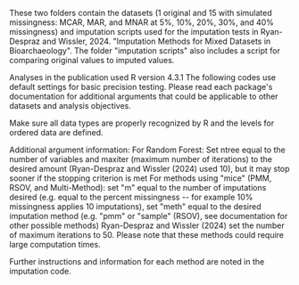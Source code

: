 These two folders contain the datasets (1 original and 15 with simulated missingness: MCAR, MAR, and MNAR at 5%, 10%, 20%, 30%, and 40% missingness) and imputation scripts used for the imputation tests in Ryan-Despraz and Wissler, 2024. "Imputation Methods for Mixed Datasets in Bioarchaeology". The folder "imputation scripts" also includes a script for comparing original values to imputed values. 

Analyses in the publication used R version 4.3.1
The following codes use default settings for basic precision testing. Please read each package's documentation for additional arguments that could be applicable to other datasets and analysis objectives.

Make sure all data types are properly recognized by R and the levels for ordered data are defined.

Additional argument information:
For Random Forest: Set ntree equal to the number of variables and maxiter (maximum number of iterations) to the desired amount (Ryan-Despraz and Wissler (2024) used 10), but it may stop sooner if the stopping criterion is met
For methods using "mice" (PMM, RSOV, and Multi-Method): set "m" equal to the number of imputations desired (e.g. equal to the percent missingness -- for example 10% missingness applies 10 imputations), set "meth" equal to the desired imputation method (e.g. "pmm" or "sample" (RSOV), see documentation for other possible methods) Ryan-Despraz and Wissler (2024) set the number of maximum iterations to 50. Please note that these methods could require large computation times.

Further instructions and information for each method are noted in the imputation code. 
